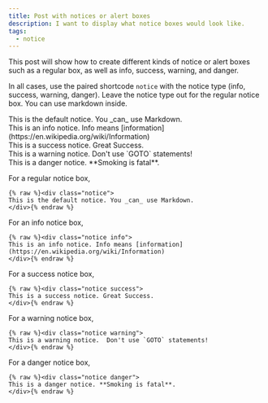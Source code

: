 ```yaml
---
title: Post with notices or alert boxes
description: I want to display what notice boxes would look like.
tags:
  - notice
---
```


This post will show how to create different kinds of notice or alert boxes such as a regular box, as well as info, success, warning, and danger.

In all cases, use the paired shortcode `notice` with the notice type (info, success, warning, danger). Leave the notice type out for the regular notice box. You can use markdown inside.

<div class="notice">
This is the default notice. You _can_ use Markdown.
</div>

<div class="notice info">
This is an info notice. Info means [information](https://en.wikipedia.org/wiki/Information)
</div>

<div class="notice success">
This is a success notice. Great Success.
</div>

<div class="notice warning">
This is a warning notice. Don't use `GOTO` statements!
</div>

<div class="notice danger">
This is a danger notice. **Smoking is fatal**.
</div>

For a regular notice box,

```
{% raw %}<div class="notice">
This is the default notice. You _can_ use Markdown.
</div>{% endraw %}
```

For an info notice box,

```
{% raw %}<div class="notice info">
This is an info notice. Info means [information](https://en.wikipedia.org/wiki/Information)
</div>{% endraw %}
```

For a success notice box,

```
{% raw %}<div class="notice success">
This is a success notice. Great Success.
</div>{% endraw %}
```

For a warning notice box,

```
{% raw %}<div class="notice warning">
This is a warning notice.  Don't use `GOTO` statements!
</div>{% endraw %}
```

For a danger notice box,

```
{% raw %}<div class="notice danger">
This is a danger notice. **Smoking is fatal**.
</div>{% endraw %}
```
